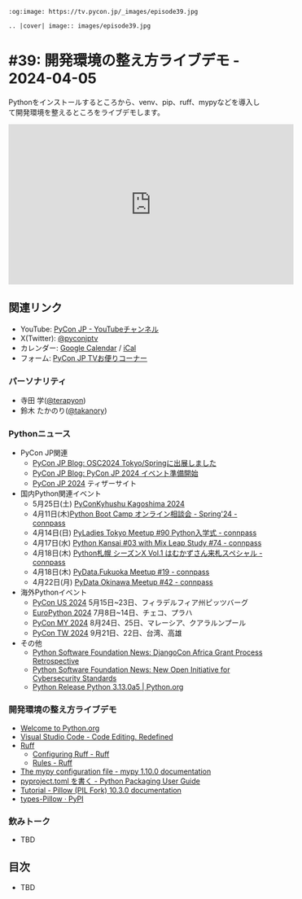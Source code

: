 ```{eval-rst}
:og:image: https://tv.pycon.jp/_images/episode39.jpg

.. |cover| image:: images/episode39.jpg
```
# #39: 開発環境の整え方ライブデモ - 2024-04-05

Pythonをインストールするところから、venv、pip、ruff、mypyなどを導入して開発環境を整えるところをライブデモします。

<iframe width="560" height="315" src="https://www.youtube.com/embed/pQv-xVfTmL0?si=KmXnpoOlF9XqVqh8" title="YouTube video player" frameborder="0" allow="accelerometer; autoplay; clipboard-write; encrypted-media; gyroscope; picture-in-picture; web-share" referrerpolicy="strict-origin-when-cross-origin" allowfullscreen></iframe>

## 関連リンク

* YouTube: [PyCon JP - YouTubeチャンネル](https://www.youtube.com/user/PyConJP)
* X(Twitter): [@pyconjptv](https://twitter.com/pyconjptv)
* カレンダー: [Google Calendar](https://calendar.google.com/calendar/embed?src=tv%40pycon.jp&ctz=Asia%2FTokyo&mode=AGENDA) / [iCal](https://calendar.google.com/calendar/ical/tv%40pycon.jp/public/basic.ics)
* フォーム: [PyCon JP TVお便りコーナー](https://docs.google.com/forms/d/e/1FAIpQLSfvL4cKteAaG_czTXjofR83owyjXekG9GNDGC6-jRZCb_2HRw/viewform)

### パーソナリティ

* 寺田 学([@terapyon](https://twitter.com))
* 鈴木 たかのり([@takanory](https://twitter.com/takanory))

### Pythonニュース

* PyCon JP関連
  * [PyCon JP Blog: OSC2024 Tokyo/Springに出展しました](https://pyconjp.blogspot.com/2024/04/pycamp-caravan-osc-2024-tokyo-spring-report.html)
  * [PyCon JP Blog: PyCon JP 2024 イベント準備開始](https://pyconjp.blogspot.com/2024/03/launching-pycon-jp-2024-preparations.html)
  * [PyCon JP 2024](https://2024.pycon.jp/) ティザーサイト
* 国内Python関連イベント
  * 5月25日(土) [PyConKyhushu Kagoshima 2024](https://kyushu.pycon.jp/2024/)
  * 4月11日(木)[Python Boot Camp オンライン相談会 - Spring'24 - connpass](https://pyconjp.connpass.com/event/310564/)
  * 4月14日(日) [PyLadies Tokyo Meetup #90 Python入学式 - connpass](https://pyladies-tokyo.connpass.com/event/314008/)
  * 4月17日(水) [Python Kansai #03 with Mix Leap Study #74 - connpass](https://kansai-python.connpass.com/event/313464/)
  * 4月18日(木) [Python札幌 シーズンX Vol.1 はむかずさん来札スペシャル - connpass](https://python-sapporo.connpass.com/event/315465/)
  * 4月18日(木) [PyData.Fukuoka Meetup #19 - connpass](https://pydatafukuoka.connpass.com/event/312982/)
  * 4月22日(月) [PyData Okinawa Meetup #42 - connpass](https://pydataokinawa.connpass.com/event/314900/)
* 海外Pythonイベント
  * [PyCon US 2024](https://us.pycon.org/2024/) 5月15日~23日、フィラデルフィア州ピッツバーグ
  * [EuroPython 2024](https://ep2024.europython.eu/) 7月8日~14日、チェコ、プラハ
  * [PyCon MY 2024](https://www.pycon.my/) 8月24日、25日、マレーシア、クアラルンプール
  * [PyCon TW 2024](https://tw.pycon.org/2024/en-us) 9月21日、22日、台湾、高雄
* その他
  * [Python Software Foundation News: DjangoCon Africa Grant Process Retrospective](https://pyfound.blogspot.com/2024/03/djangocon-africa-grant-process.html)
  * [Python Software Foundation News: New Open Initiative for Cybersecurity Standards](https://pyfound.blogspot.com/2024/04/new-open-initiative-for-cybersecurity.html)
  * [Python Release Python 3.13.0a5 | Python.org](https://www.python.org/downloads/release/python-3130a5/)

### 開発環境の整え方ライブデモ

* [Welcome to Python.org](https://www.python.org/)
* [Visual Studio Code - Code Editing. Redefined](https://code.visualstudio.com/)
* [Ruff](https://docs.astral.sh/ruff/)
  * [Configuring Ruff - Ruff](https://docs.astral.sh/ruff/configuration/)
  * [Rules - Ruff](https://docs.astral.sh/ruff/rules/)
* [The mypy configuration file - mypy 1.10.0 documentation](https://mypy.readthedocs.io/en/stable/config_file.html)
* [pyproject.toml を書く - Python Packaging User Guide](https://packaging.python.org/ja/latest/guides/writing-pyproject-toml/)
* [Tutorial - Pillow (PIL Fork) 10.3.0 documentation](https://pillow.readthedocs.io/en/stable/handbook/tutorial.html)
* [types-Pillow · PyPI](https://pypi.org/project/types-Pillow/)

### 飲みトーク

* TBD

## 目次

* TBD
